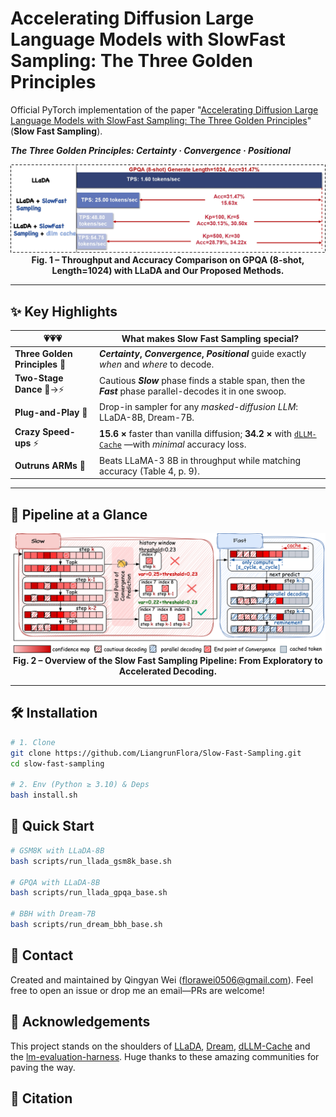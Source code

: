 # Accelerating Diffusion Large Language Models with SlowFast Sampling: The Three Golden Principles
Official PyTorch implementation of the paper "[Accelerating Diffusion Large Language Models with SlowFast Sampling: The Three Golden Principles](docs/SlowFastSampling.pdf)" (**Slow Fast Sampling**).  

***The Three Golden Principles: Certainty · Convergence · Positional***

<!-- [![License](https://img.shields.io/badge/License-Apache_2.0-blue.svg)](LICENSE)
[![Python](https://img.shields.io/badge/Python-3.10%2B-yellow.svg)](#installation)
[![Paper](https://img.shields.io/badge/arXiv-2406.12345-b31b1b.svg)](https://arxiv.org/abs/2406.12345) -->

<div align="center">

![Pipeline](assets/speed.jpg)  
**Fig. 1 – Throughput and Accuracy Comparison on GPQA (8-shot, Length=1024) with LLaDA and Our Proposed Methods.**

</div>

<!-- --- -->

<!-- ## 🔥 News -->
<!-- | Date | Update |
|------|--------|
| **2025-06-12** | **SFS** is now the default sampler in **LLaDA-V** |
| 2025-06-01 | Open-sourced the full PyTorch implementation & reproducible scripts |
| 2025-05-30 | Pre-print released on arXiv | -->

---

## ✨ Key Highlights
| 💗💗💗 | What makes Slow Fast Sampling special? |
|----|-------------------------|
| **Three Golden Principles** 👑 |***Certainty*, *Convergence*, *Positional*** guide exactly *when* and *where* to decode. |
| **Two-Stage Dance** 🐢→⚡ | Cautious ***Slow*** phase finds a stable span, then the ***Fast*** phase parallel-decodes it in one swoop. |
| **Plug-and-Play** 🔌 | Drop-in sampler for any *masked-diffusion LLM*: LLaDA-8B, Dream-7B. |
| **Crazy Speed-ups** ⚡ | **15.6 ×** faster than vanilla diffusion; **34.2 ×** with [`dLLM-Cache`](https://github.com/maomaocun/dLLM-Cache) —with *minimal* accuracy loss.  |
| **Outruns ARMs** 🏃 | Beats LLaMA-3 8B in throughput while matching accuracy (Table 4, p. 9). |

---

## 🚀 Pipeline at a Glance
<div align="center">

![SFS-overview](assets/method.png)  
**Fig. 2 – Overview of the Slow Fast Sampling Pipeline: From Exploratory to Accelerated Decoding.**

</div>

---

## 🛠️ Installation
```bash
# 1. Clone
git clone https://github.com/LiangrunFlora/Slow-Fast-Sampling.git
cd slow-fast-sampling

# 2. Env (Python ≥ 3.10) & Deps
bash install.sh         
```
## 📘 Quick Start
```bash
# GSM8K with LLaDA-8B
bash scripts/run_llada_gsm8k_base.sh

# GPQA with LLaDA-8B
bash scripts/run_llada_gpqa_base.sh

# BBH with Dream-7B
bash scripts/run_dream_bbh_base.sh
```

## 📮 Contact
Created and maintained by Qingyan Wei (florawei0506@gmail.com).
Feel free to open an issue or drop me an email—PRs are welcome!

## 🎉 Acknowledgements
This project stands on the shoulders of [LLaDA](https://github.com/ML-GSAI/LLaDA), [Dream](https://github.com/HKUNLP/Dream), [dLLM-Cache](https://github.com/maomaocun/dLLM-Cache) and the [lm-evaluation-harness](https://github.com/EleutherAI/lm-evaluation-harness).
Huge thanks to these amazing communities for paving the way.

## 📌 Citation